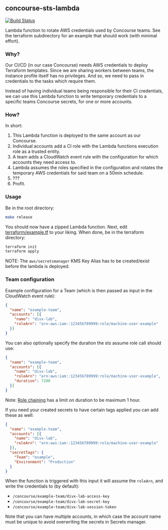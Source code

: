 ## concourse-sts-lambda

[![Build Status](https://travis-ci.org/telia-oss/concourse-sts-lambda.svg?branch=master)](https://travis-ci.org/telia-oss/concourse-sts-lambda)

Lambda function to rotate AWS credentials used by Concourse teams. See 
the terraform subdirectory for an example that should work (with minimal effort).

### Why?

Our CI/CD (in our case Concourse) needs AWS credentials to deploy Terraform
templates. Since we are sharing workers between teams, the instance profile
itself has no privileges. And so, we need to pass in credentials to the tasks 
which require them.

Instead of having individual teams being responsible for their CI credentials,
we can use this Lambda function to write temporary credentials to a specific teams
Concourse secrets, for one or more accounts.

### How?

In short:

1. This Lambda function is deployed to the same account as our Concourse.
2. Individual accounts add a CI role with the Lambda functions execution role
as a trusted entity.
3. A team adds a CloudWatch event rule with the configuration for which
accounts they need access to.
4. Lambda assumes the roles specified in the configuration and rotates 
the temporary AWS credentials for said team on a 50min schedule.
5. ???
6. Profit.

### Usage

Be in the root directory:

```bash
make release
```

You should now have a zipped Lambda function. Next, edit [terraform/example.tf](./terraform/example.tf)
to your liking. When done, be in the terraform directory:

```bash
terraform init
terraform apply
```

NOTE: The `aws/secretsmanager` KMS Key Alias has to be created/exist before the lambda is deployed.

### Team configuration

Example configuration for a Team (which is then passed as input in the CloudWatch event rule):

```json
{
  "name": "example-team",
  "accounts": [{
    "name": "divx-lab",
    "roleArn": "arn:aws:iam::123456789999:role/machine-user-example"
  }]
}
```

You can also optionally specify the duration the sts assume role call should use:

```json
{
  "name": "example-team",
  "accounts": [{
    "name": "divx-lab",
    "roleArn": "arn:aws:iam::123456789999:role/machine-user-example",
    "duration": 7200
  }]
}
```

Note: [Role chaining](https://docs.aws.amazon.com/IAM/latest/UserGuide/id_roles_terms-and-concepts.html) has a limit on duration to be maximum 1 hour.

If you need your created secrets to have certain tags applied you can add these as well:

```json
{
  "name": "example-team",
  "accounts": [{
    "name": "divx-lab",
    "roleArn": "arn:aws:iam::123456789999:role/machine-user-example"
  }],
  "secretTags": {
    "Team": "example",
    "Environment": "Production"
  }
}
```

When the function is triggered with this input it will assume the
`roleArn`, and write the credentials to (by default):

- `/concourse/example-team/divx-lab-access-key`
- `/concourse/example-team/divx-lab-secret-key`
- `/concourse/example-team/divx-lab-session-token`

Note that you can have multiple accounts, in which case the account
name must be unique to avoid overwriting the secrets in Secrets manager.
